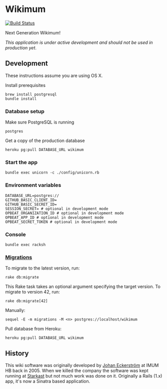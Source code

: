 # Wikimum

[![Build Status](https://travis-ci.org/Starkast/wikimum.svg?branch=master)](https://travis-ci.org/Starkast/wikimum)

Next Generation Wikimum!

_This application is under active development and should not be used in production yet_.

## Development

These instructions assume you are using OS X.

Install prerequisites

    brew install postgresql
    bundle install

### Database setup

Make sure PostgreSQL is running

    postgres

Get a copy of the production database

    heroku pg:pull DATABASE_URL wikimum

### Start the app

    bundle exec unicorn -c ./config/unicorn.rb

### Environment variables

```
DATABASE_URL=postgres://
GITHUB_BASIC_CLIENT_ID=
GITHUB_BASIC_SECRET_ID=
SESSION_SECRET= # optional in development mode
OPBEAT_ORGANIZATION_ID # optional in development mode
OPBEAT_APP_ID # optional in development mode
OPBEAT_SECRET_TOKEN # optional in development mode
```

### Console

    bundle exec racksh

### [Migrations][sequel-migrations]

To migrate to the latest version, run:

    rake db:migrate

This Rake task takes an optional argument specifying the target version. To migrate to version 42, run:

    rake db:migrate[42]

Manually:

    sequel -E -m migrations -M <n> postgres://localhost/wikimum

Pull database from Heroku:

    heroku pg:pull DATABASE_URL wikimum

[sequel-migrations]: http://sequel.jeremyevans.net/rdoc/files/doc/migration_rdoc.html

## History

This wiki software was originally developed by [Johan Eckerström](http://github.com/jage) at IMUM HB back in 2005. When we killed the company the software was kept running at [Starkast](http://wiki.starkast.net/) but not much work was done on it. Originally a Rails (1.x) app, it's now a Sinatra based application.
